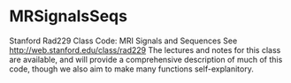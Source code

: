 # MRSignalsSeqs
Stanford Rad229 Class Code:  MRI Signals and Sequences
See http://web.stanford.edu/class/rad229
The lectures and notes for this class are available, and will provide a comprehensive description of much of this code, though we also aim to make many functions self-explanitory.
